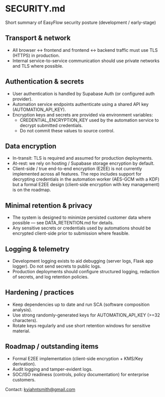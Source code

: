 # SECURITY.md

Short summary of EasyFlow security posture (development / early-stage)

## Transport & network

- All browser ↔ frontend and frontend ↔ backend traffic must use TLS (HTTPS) in production.
- Internal service-to-service communication should use private networks and TLS where possible.

## Authentication & secrets

- User authentication is handled by Supabase Auth (or configured auth provider).
- Automation service endpoints authenticate using a shared API key (AUTOMATION_API_KEY).
- Encryption keys and secrets are provided via environment variables:
  - CREDENTIAL_ENCRYPTION_KEY used by the automation service to decrypt submitted credentials.
  - Do not commit these values to source control.

## Data encryption

- In-transit: TLS is required and assumed for production deployments.
- At-rest: we rely on hosting / Supabase storage encryption by default.
- Client-side / true end-to-end encryption (E2EE) is not currently implemented across all features. The repo includes support for decrypting credentials in the automation worker (AES-GCM with a KDF) but a formal E2EE design (client-side encryption with key management) is on the roadmap.

## Minimal retention & privacy

- The system is designed to minimize persisted customer data where possible — see DATA_RETENTION.md for details.
- Any sensitive secrets or credentials used by automations should be encrypted client-side prior to submission where feasible.

## Logging & telemetry

- Development logging exists to aid debugging (server logs, Flask app logger). Do not send secrets to public logs.
- Production deployments should configure structured logging, redaction of secrets, and log retention policies.

## Hardening / practices

- Keep dependencies up to date and run SCA (software composition analysis).
- Use strong randomly-generated keys for AUTOMATION_API_KEY (>=32 characters).
- Rotate keys regularly and use short retention windows for sensitive material.

## Roadmap / outstanding items

- Formal E2EE implementation (client-side encryption + KMS/Key derivation).
- Audit logging and tamper-evident logs.
- SOC/ISO readiness (controls, policy documentation) for enterprise customers.

Contact: kyjahntsmith@gmail.com
